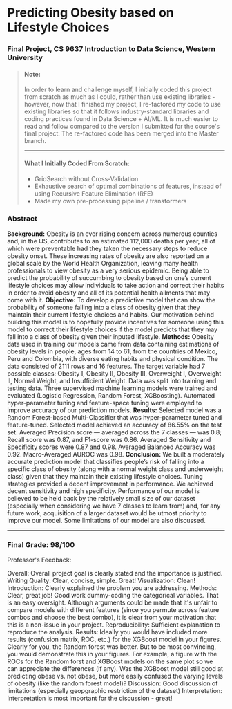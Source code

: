 # Predicting Obesity based on Lifestyle Choices

### Final Project, CS 9637 Introduction to Data Science, Western University

> #### **Note:**
>
> In order to learn and challenge myself,  I initially coded this project from scratch as much as I could, rather than use existing libraries - however, now that I finished my project, I re-factored my code to use existing libraries so that it follows industry-standard libraries and coding practices found in Data Science + AI/ML. It is much easier to read and follow compared to the version I submitted for the course's final project. The re-factored code has been merged into the Master branch.
>
> ------
>
> #### What I Initially Coded From Scratch:
>
> - GridSearch without Cross-Validation
> - Exhaustive search of optimal combinations of features, instead of using Recursive Feature Elimination (RFE)
> - Made my own pre-processing pipeline / transformers



### Abstract

**Background:** Obesity is an ever rising concern across numerous counties and, in the US, contributes to an estimated 112,000 deaths per year, all of which were preventable had they taken the necessary steps to reduce obesity onset. These increasing rates of obesity are also reported on a global scale by the World Health Organization, leaving many health professionals to view obesity as a very serious epidemic. Being able to predict the probability of succumbing to obesity based on one’s current lifestyle choices may allow individuals to take action and correct their habits in order to avoid obesity and all of its potential health ailments that may come with it. **Objective:** To develop a predictive model that can show the probability of someone falling into a class of obesity given that they maintain their current lifestyle choices and habits. Our motivation behind building this model is to hopefully provide incentives for someone using this model to correct their lifestyle choices if the model predicts that they may fall into a class of obesity given their inputed lifestyle. **Methods:** Obesity data used in training our models came from data containing estimations of obesity levels in people, ages from 14 to 61, from the countries of Mexico, Peru and Colombia, with diverse eating habits and physical condition. The data consisted of 2111 rows and 16 features. The target variable had 7 possible classes: Obesity I, Obesity II, Obesity III, Overweight I, Overweight II, Normal Weight, and Insufficient Weight. Data was split into training and testing data. Three supervised machine learning models were trained and evaluated (Logistic Regression, Random Forest, XGBoosting). Automated hyper-parameter tuning and feature-space tuning were employed to improve accuracy of our prediction models. **Results:** Selected model was a Random Forest-based Multi-Classifier that was hyper-parameter tuned and feature-tuned. Selected model achieved an accuracy of 86.55% on the test set. Averaged Precision score — averaged across the 7 classes — was 0.8; Recall score was 0.87, and F1-score was 0.86. Averaged Sensitivity and Specificity scores were 0.87 and 0.98. Averaged Balanced Accuracy was 0.92. Macro-Averaged AUROC was 0.98. **Conclusion:** We built a moderately accurate prediction model that classifies people’s risk of falling into a specific class of obesity (along with a normal weight class and underweight class) given that they maintain their existing lifestyle choices. Tuning strategies provided a decent improvement in performance. We achieved decent sensitivity and high specificity. Performance of our model is believed to be held back by the relatively small size of our dataset (especially when considering we have 7 classes to learn from) and, for any future work, acquisition of a larger dataset would be utmost priority to improve our model. Some limitations of our model are also discussed.

------

### Final Grade: 98/100

Professor's Feedback:

Overall: Overall project goal is clearly stated and the importance is justified.
‍Writing Quality: Clear, concise, simple. Great!
‍Visualization: Clean!
‍Introduction: Clearly explained the problem you are addressing.
‍Methods: Clear, great job! Good work dummy-coding the categorical variables. That is an easy oversight. Although arguments could be made that it's unfair to compare models with different features (since you permute across feature combos and choose the best combo), it is clear from your motivation that this is a non-issue in your project.
‍Reproducibility:  Sufficient explanation to reproduce the analysis.
‍Results: Ideally you would have included more results (confusion matrix, ROC, etc.) for the XGBoost model in your figures. Clearly for you, the Random forest was better. But to be most convincing, you would demonstrate this in your figures. For example, a figure with the ROCs for the Random forst and XGBoost models on the same plot so we can appreciate the differences (if any). Was the XGBoost model still good at predicting obese vs. not obese, but more easily confused the varying levels of obesity (like the random forest model)?
‍Discussion: Good discussion of limitations (especially geopgraphic restriction of the dataset)
‍Interpretation: Interpretation is most important for the discussion - great!

